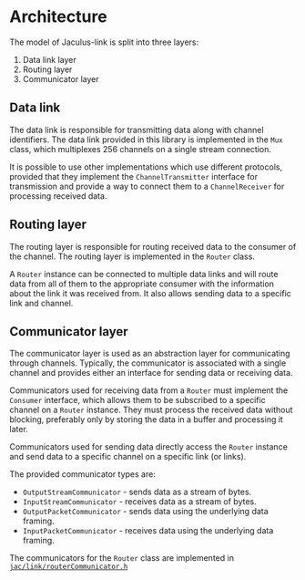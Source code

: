 # Architecture

The model of Jaculus-link is split into three layers:

1. Data link layer
2. Routing layer
3. Communicator layer

## Data link

The data link is responsible for transmitting data along with channel identifiers. The data link provided in this
library is implemented in the `Mux` class, which multiplexes 256 channels on a single stream connection.

It is possible to use other implementations which use different protocols, provided that they implement the
`ChannelTransmitter` interface for transmission and provide a way to connect them to a `ChannelReceiver` for
processing received data.

## Routing layer

The routing layer is responsible for routing received data to the consumer of the channel. The routing layer
is implemented in the `Router` class.

A `Router` instance can be connected to multiple data links and will route data from all of them to the
appropriate consumer with the information about the link it was received from. It also allows sending data
to a specific link and channel.

## Communicator layer

The communicator layer is used as an abstraction layer for communicating through channels. Typically, the
communicator is associated with a single channel and provides either an interface for sending data or
receiving data.

Communicators used for receiving data from a `Router` must implement the `Consumer` interface, which allows
them to be subscribed to a specific channel on a `Router` instance. They must process the received data without
blocking, preferably only by storing the data in a buffer and processing it later.

Communicators used for sending data directly access the `Router` instance and send data to a specific channel
on a specific link (or links).

The provided communicator types are:

- `OutputStreamCommunicator` - sends data as a stream of bytes.
- `InputStreamCommunicator` - receives data as a stream of bytes.
- `OutputPacketCommunicator` - sends data using the underlying data framing.
- `InputPacketCommunicator` - receives data using the underlying data framing.

The communicators for the `Router` class are implemented in [`jac/link/routerCommunicator.h`](/doxygen/routerCommunicator_8h/)

